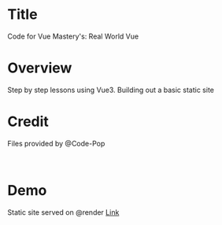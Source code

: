 # Title

Code for Vue Mastery's:
Real World Vue
<br>

# Overview

Step by step lessons using Vue3.
Building out a basic static site
<br>

# Credit

Files provided by @Code-Pop

<br>

# Demo

Static site served on @render
[Link](https://real-world-vue-3-1nfk.onrender.com/)

